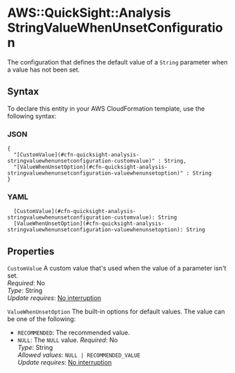 # AWS::QuickSight::Analysis StringValueWhenUnsetConfiguration<a name="aws-properties-quicksight-analysis-stringvaluewhenunsetconfiguration"></a>

The configuration that defines the default value of a `String` parameter when a value has not been set\.

## Syntax<a name="aws-properties-quicksight-analysis-stringvaluewhenunsetconfiguration-syntax"></a>

To declare this entity in your AWS CloudFormation template, use the following syntax:

### JSON<a name="aws-properties-quicksight-analysis-stringvaluewhenunsetconfiguration-syntax.json"></a>

```
{
  "[CustomValue](#cfn-quicksight-analysis-stringvaluewhenunsetconfiguration-customvalue)" : String,
  "[ValueWhenUnsetOption](#cfn-quicksight-analysis-stringvaluewhenunsetconfiguration-valuewhenunsetoption)" : String
}
```

### YAML<a name="aws-properties-quicksight-analysis-stringvaluewhenunsetconfiguration-syntax.yaml"></a>

```
  [CustomValue](#cfn-quicksight-analysis-stringvaluewhenunsetconfiguration-customvalue): String
  [ValueWhenUnsetOption](#cfn-quicksight-analysis-stringvaluewhenunsetconfiguration-valuewhenunsetoption): String
```

## Properties<a name="aws-properties-quicksight-analysis-stringvaluewhenunsetconfiguration-properties"></a>

`CustomValue` <a name="cfn-quicksight-analysis-stringvaluewhenunsetconfiguration-customvalue"></a>
A custom value that's used when the value of a parameter isn't set\.  
_Required_: No  
_Type_: String  
_Update requires_: [No interruption](https://docs.aws.amazon.com/AWSCloudFormation/latest/UserGuide/using-cfn-updating-stacks-update-behaviors.html#update-no-interrupt)

`ValueWhenUnsetOption` <a name="cfn-quicksight-analysis-stringvaluewhenunsetconfiguration-valuewhenunsetoption"></a>
The built\-in options for default values\. The value can be one of the following:

- `RECOMMENDED`: The recommended value\.
- `NULL`: The `NULL` value\.
  _Required_: No  
  _Type_: String  
  _Allowed values_: `NULL | RECOMMENDED_VALUE`  
  _Update requires_: [No interruption](https://docs.aws.amazon.com/AWSCloudFormation/latest/UserGuide/using-cfn-updating-stacks-update-behaviors.html#update-no-interrupt)
